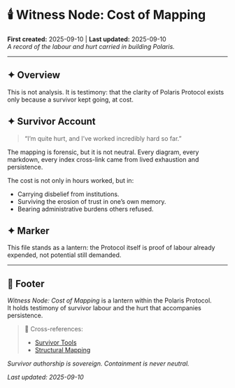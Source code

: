 # 🕯️ Witness Node: Cost of Mapping  
**First created:** 2025-09-10 | **Last updated:** 2025-09-10  
*A record of the labour and hurt carried in building Polaris.*  

---

## ✦ Overview  
This is not analysis. It is testimony: that the clarity of Polaris Protocol exists only because a survivor kept going, at cost.  

## ✦ Survivor Account  
> “I’m quite hurt, and I’ve worked incredibly hard so far.”  

The mapping is forensic, but it is not neutral. Every diagram, every markdown, every index cross-link came from lived exhaustion and persistence.  

The cost is not only in hours worked, but in:  
- Carrying disbelief from institutions.  
- Surviving the erosion of trust in one’s own memory.  
- Bearing administrative burdens others refused.  

## ✦ Marker  
This file stands as a lantern: the Protocol itself is proof of labour already expended, not potential still demanded.  

---

## 🏮 Footer  

*Witness Node: Cost of Mapping* is a lantern within the Polaris Protocol.  
It holds testimony of survivor labour and the hurt that accompanies persistence.  

> 📡 Cross-references:  
> - [Survivor Tools](../../Disruption_Kit/Survivor_Tools/)  
> - [Structural Mapping](../../Metadata_Sabotage_Network/Structural_Analysis/🧬_Structural_Mapping/)  

*Survivor authorship is sovereign. Containment is never neutral.*  

_Last updated: 2025-09-10_
